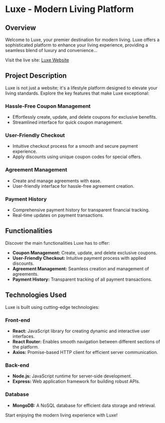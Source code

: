 # Luxe - Modern Living Platform

## Overview

Welcome to Luxe, your premier destination for modern living. Luxe offers a sophisticated platform to enhance your living experience, providing a seamless blend of luxury and convenience...

Visit the live site: [Luxe Website](https://stellar-malasada-952ea2.netlify.app)

## Project Description

Luxe is not just a website; it's a lifestyle platform designed to elevate your living standards. Explore the key features that make Luxe exceptional:

### Hassle-Free Coupon Management

- Effortlessly create, update, and delete coupons for exclusive benefits.
- Streamlined interface for quick coupon management.

### User-Friendly Checkout

- Intuitive checkout process for a smooth and secure payment experience.
- Apply discounts using unique coupon codes for special offers.

### Agreement Management

- Create and manage agreements with ease.
- User-friendly interface for hassle-free agreement creation.

### Payment History

- Comprehensive payment history for transparent financial tracking.
- Real-time updates on payment transactions.

## Functionalities

Discover the main functionalities Luxe has to offer:

- **Coupon Management:** Create, update, and delete exclusive coupons.
- **User-Friendly Checkout:** Intuitive payment process with applied discounts.
- **Agreement Management:** Seamless creation and management of agreements.
- **Payment History:** Transparent tracking of all payment transactions.

## Technologies Used

Luxe is built using cutting-edge technologies:

### Front-end

- **React:** JavaScript library for creating dynamic and interactive user interfaces.
- **React Router:** Enables smooth navigation between different sections of the platform.
- **Axios:** Promise-based HTTP client for efficient server communication.

### Back-end

- **Node.js:** JavaScript runtime for server-side development.
- **Express:** Web application framework for building robust APIs.

### Database

- **MongoDB:** A NoSQL database for efficient data storage and retrieval.

Start enjoying the modern living experience with Luxe!
